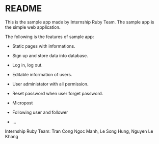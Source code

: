 # README

This is the sample app made by Internship Ruby Team. The sample app is the simple web application.

The following is the features of sample app:

* Static pages with informations.

* Sign up and store data into database.

* Log in, log out.

* Editable information of users.

* User administator with all permission.

* Reset password when user forget password.

* Micropost

* Following user and follower

* ...


Internship Ruby Team: Tran Cong Ngoc Manh, Le Song Hung, Nguyen Le Khang

